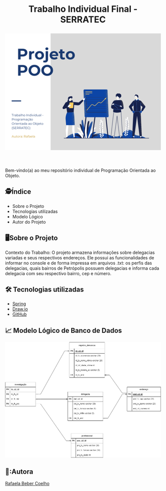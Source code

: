 <h1 align="center">
    
Trabalho Individual Final - SERRATEC


<img src="capa.png">
</h1>
</div>
</br>
  <p> Bem-vindo(a) ao meu repositório individual de Programação Orientada ao Objeto.</p>


## :detective:Índice

<ul>
    <li>Sobre o Projeto</li>
    <li>Tecnologias utilizadas</li>
    <li>Modelo Lógico</li>
    <li>Autor do Projeto</li>
</ul>

## :desktop_computer:Sobre o Projeto



Contexto do Trabalho:
O projeto armazena informações sobre delegacias variadas e seus respectivos endereços. Ele possui as funcionalidades de informar no console e de forma impressa em arquivos .txt: os perfis das delegacias, quais bairros de Petrópolis possuem delegacias e informa cada delegacia com seu respectivo bairro, cep e número.



## :hammer_and_wrench: Tecnologias utilizadas

- [Spring](https://spring.io/tools)
- [Draw.io](https://app.diagrams.net/)
- [GitHub](https://github.com/)

## :chart_with_upwards_trend: Modelo Lógico de Banco de Dados
<img src = "modelologico.drawio.png">
</div>


<br/>

## 👧:Autora

<a href="https://github.com/rafxbc">Rafaela Beber Coelho</a><br>

